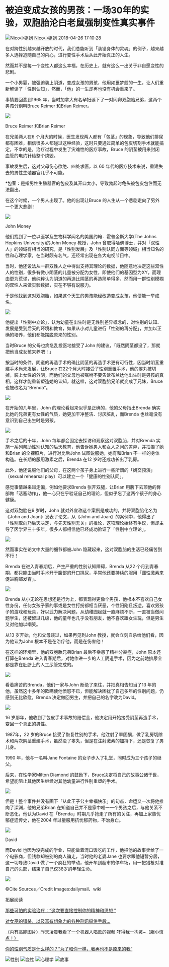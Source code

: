 # 被迫变成女孩的男孩：一场30年的实验，双胞胎沦白老鼠强制变性真实事件

![Nico小姐姐](https://img2.doubanio.com/icon/u161746051-11.jpg) [Nico小姐姐](https://www.douban.com/people/xiyouquanapp/) 2018-04-26 17:10:28

在对跨性别越来越开放的时代，我们总能听到「装错身体的灵魂」的例子，越来越多人选择追随自己的内心，进行变性手术后从此开始真正的人生。

然而并不是每一个变性人都这么幸福，在历史上，就有这么一出关于非自愿变性的悲剧。

一个小男婴，被强迫装上阴道，变成女孩的男孩，他用如噩梦般的一生，让人们重新解读了「性别认知」，然而，「他」的一生却再也没有机会重来了。

事情要回溯到1965 年，当时加拿大有名孕妇诞下了一对同卵双胞胎兄弟，这两个男孩分别叫Bruce Reimer 和Brian Reimer。

![](https://img9.doubanio.com/view/note/l/public/p50176626.webp)

Bruce Reimer 和Brian Reimer

在兄弟两人在6 个月大的时候，医生发现两人都有「包茎」的现象，导致他们排尿都有困难，相信很多人都碰过这种经验，这时只要通过简单的包皮切割手术就能搞定，不幸的是，治疗过程中发生了灾难性的医疗事故，Bruce 的阴茎被用来封闭血管的电灼针给整个烧毁。

事故发生后，这对父母伤心欲绝、四处求医，以 60 年代的医疗技术来说，重建失去的男性生殖器官几乎不可能。

*包茎：是指男性生殖器官的包皮及其开口太小，导致勃起时龟头被包皮包住而无法翻出。

在这个时候，一个男人出现了。他的出现让Bruce 的人生从一个悲剧走向了另外一个更大悲剧！

![](https://img3.doubanio.com/view/note/l/public/p50176627.webp)

John Money

他们找到了一位以医学及生物科学闻名的美国约翰．霍普金斯大学(The Johns Hopkins University)的John Money 教授，John 曾取得哈佛博士，并对「双性人」的领域有相当的研究，是「性别发展」及「性别认同方面等领域」相当知名的性和心理学家，在当时颇有名气，还经常出现在各大电视节目中。

当时，他还设法从一群双性人之中得出支持其理论的数据，他随意地决定这些双性人的性别，很多有微小阴茎的儿童被分配为女性，即使他们的基因型为XY，而理由更为荒谬，他纯粹认为阴道的再造比阴茎的再造简单得多，然而用一群性别模糊的双性人来做实验数据，实在不够有说服力。

于是他找到这对双胞胎，如果这个天生的男孩能经改造变成女孩，他便能一举成名。

![](https://img1.doubanio.com/view/note/l/public/p50176628.webp)

他提出「性别中立论」，认为幼童在出生时是无性别差异概念的，对性别的认知、发展是受到后天的环境和教育，如果从小对儿童进行「性别的再分配」，并加以正确的培养，他们都能摆脱原来的性别。

当时Bruce 的父母也病急乱投医地接受了John 的建议，「既然阴茎都没了，那就把他当成女孩来养吧！」

按当时的条件，阴道的再造手术的确比阴茎的再造手术更有可行性，因当时阴茎重建手术尚未发展，让Bruce 在22个月大时接受了性别重置手术，他的睪丸被切掉，装上女性的外阴，而他们的父母也被嘱咐不要告诉布兰达他出生时是男孩的真相，这样才能重新塑造她的认知，就这样，这对双胞胎兄弟就变成了兄妹，Bruce 也被改名为“Brenda”。

![](https://img2.doubanio.com/view/note/l/public/p50176629.webp)

在开始的几年里，John 的理论看起来似乎是正确的，他的父母指出Brenda 确实比她的兄弟更有女性的气质，她更加干净整洁、讨厌脏乱，而Brenda 也丝毫没有意识到自己出生时是男孩。

![](https://img1.doubanio.com/view/note/l/public/p50176630.webp)

手术之后的十年，John 每年都会固定去探访和观察这对双胞胎，并对Brenda 实施一系列帮助性别认知的后天教育，他告诉她男人和女人之间的差异，并拍摄了她和Brian 的全裸照片，进行对比后John 试图说服她，她有和Brian 不一样的身体构造。在长期的服用激素之后，Brenda 在12 岁时还成功长出了乳房。

此外，他还说服他们的父母，在这两个孩子身上进行一些所谓的「媾交预演」（sexual rehearsal play）可以建立一个「健康的性别认同」。

感觉事情越来越走偏，例如他要求Brenda 张开双腿，让Brian 用胯下去顶他的臀部做「活塞动作」，他一心只在乎验证自己的理论，但似乎忘了这两个孩子的身心健康。

这对双胞胎在9 岁时，John 就对外宣称这个案例是成功的，并将双胞胎化名为《John and Joan》发表了论文，从《John and Joan》的案例中，他得出了「性别取向乃后天决定，与先天性别无关」的推论，这项理论始终有争议，但却主导了医学界三十多年，很多人都相信他已经成功验证了「性别中立理论」。

![](https://img3.doubanio.com/view/note/l/public/p50176632.webp)

然而事实在论文中大量的细节都被John 隐藏起来，这对双胞胎的生活已经痛苦到不行！

Brenda 在进入青春期后，产生严重的性别认知障碍，Brenda 从22 个月到青春期，都只能由当时手术开于腹部的开口排尿，平常他还要持续的服用「雌性激素来促进胸部发育」。

![](https://img3.doubanio.com/view/note/l/public/p50176633.webp)

Brenda 从小无论在思想还是行为上，都表现得更像个男孩，他根本不喜欢自己女性身份，任何女孩子家的事或是女性打扮都相当厌恶，个性阳刚且叛逆，喜欢男孩子的游戏和玩具，好以武力解决问题，从幼稚园起就一直麻烦不断，一直被当做问题学生，还被留过几级，他的童年也几乎没有朋友，他不喜欢跟女生玩，但是男生又对他加以嘲笑。

从13 岁开始，他和父母谈过，如果再见到John 教授，就会立刻自杀给他们看，因为他认为John 根本不是在治疗他，而是在伤害他！

在这样的环境里，他的双胞胎兄弟Brian 最后不幸患了精神分裂症，John 原本还打算在Brenda 进入青春期后，对她作进一步的人工阴道手术，因为之前她排尿全都是靠在肚脐上的人工尿管完成的。

![](https://img9.doubanio.com/view/note/l/public/p50176636.webp)

看着痛苦的Brenda，他们一家与John 断绝了来往，并把真相告知当了13 年的他，虽然这十多年的欺瞒使他愤怒不已，但能解决困扰了自己多年的性别问题，仍感到无比欣慰，Brenda 决定做回男生，并把自己的名字改为David。

![](https://img9.doubanio.com/view/note/l/public/p50176635.webp)

16 岁那年，他收到了包皮手术事故的赔偿金，他决定用开始接受阴茎再造手术，变回一个真正的男性。

1987年，22 岁的Bruce 接受了恢复性别的手术，他注射了睪固酮，做了乳房切除术和两次阴茎重建手术，虽然没了睾丸，但是在注射激素的加持下，还是恢复了男儿身。

1990 年，他与一名叫Jane Fontaine 的女子步入了礼堂，同时成为三个孩子的继父。

后来，在性学家Milton Diamond 的鼓励下，Bruce决定将自己的故事公诸于世，希望能阻止其他医生继续对其他幼童进行性别重塑的手术。

![](https://img3.doubanio.com/view/note/l/public/p50176637.webp)

但是！整个事件并没有画下「从此王子公主幸福快乐」的句点，命运又一次将他推向了深渊，他的兄弟Brian 在知道自己并不是家中唯一一个男孩之后，与他关系不断恶化，他认为David 在「Brenda」时期几乎抢走了所有的关注，再加上家族忧郁症遗传史，他在2004 年过量服用抗忧郁药物，不治身亡。

![](https://img1.doubanio.com/view/note/l/public/p50176638.webp)

David

而David 也因为没完成的学业，只能做着混口饭吃的工作，他把他的故事卖给了一个电影商，但钱款却被别的商人骗走，当时他的老婆Jane 也要求跟他短暂分居，这一切导致David 做了一个疯狂的举动，他开车到超市的停车场，用一把猎枪对准自己的头部，结束了自己仅38岁的年轻生命。

![](https://img1.doubanio.com/view/note/l/public/p50176640.webp)

©Cite Sources／Credit Images:dailymail、wiki

拓展阅读

[那些可怕的实验治疗：“这次要直接控制你的精神和思想 ”](https://www.douban.com/note/690177648/)

[对女巫的猎杀，以及富有想象力的各种刑讯逼供手段…](https://www.douban.com/note/690153849/)

[（内有高能图片）昨天凌晨我看了一个机器人唱歌的视频 吓得我一拘灵~（胆小慎点！）](https://www.douban.com/note/689204343/)

[你的性别气质是什么样的？“为了和你一样，我再也不是原来的我”](https://www.douban.com/note/688979712/)

![性别](https://www.douban.com/channel/30169312) ![变性](https://www.douban.com/note/tags/%E5%8F%98%E6%80%A7?people=xiyouquanapp&all=1) ![心理学](https://www.douban.com/channel/30168948) ![故事](https://www.douban.com/channel/30168791)